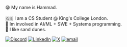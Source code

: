 😁 My name is Hammad. <br><br>🇬🇧 I am a CS Student @ King's College London.<br>🤖 Im involved in AI/ML + SWE + Systems programming.<br>🐫 I like sand dunes.<br>

[![Discord](https://img.shields.io/badge/Discord-%237289DA.svg?logo=discord&logoColor=white)](https://discord.gg/vesuvius1) [![LinkedIn](https://img.shields.io/badge/LinkedIn-%230077B5.svg?logo=linkedin&logoColor=white)](https://uk.linkedin.com/in/hammad-rashid-23a3ba284?trk=people-guest_people_search-card) [![X](https://img.shields.io/badge/X-black.svg?logo=X&logoColor=white)](https://x.com/HMD_TWX) [![email](https://img.shields.io/badge/Email-D14836?logo=gmail&logoColor=white)](mailto:itshammad@outlook.com) <br><br><br>

